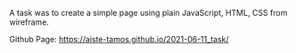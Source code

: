 
A task was to create a simple page using plain JavaScript, HTML, CSS from wireframe.

Github Page: https://aiste-tamos.github.io/2021-06-11_task/
